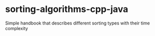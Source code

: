 # sorting-algorithms-cpp-java
Simple handbook that describes different sorting types with their time complexity
